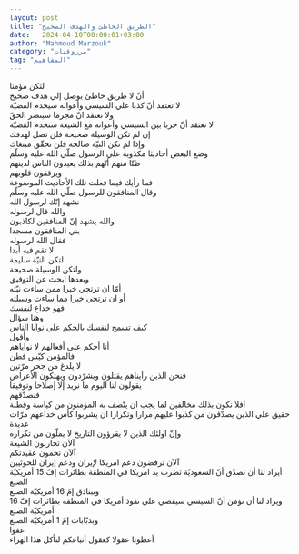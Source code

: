 ```yaml
---
layout: post
title: "الطريق الخاطئ والهدف الصحيح"
date:   2024-04-10T00:00:01+03:00
author: "Mahmoud Marzouk"
category: "مرزوقيات"
tag: "المفاهيم"
---
```



لتكن مؤمنا  
أنّ لا طريق خاطئ يوصل إلي هدف صحيح  
لا تعتقد أنّ كذبا علي السيسي وأعوانه سيخدم
القضيّة  
ولا تعتقد انّ مجرما سينصر الحقّ  
لا تعتقد أنّ حربا بين السيسي وأعوانه مع الشيعة ستخدم
القضيّة  
إن لم تكن الوسيلة صحيحة فلن تصل لهدفك  
وإذا لم تكن النيّة صالحة فلن تحقّق مبتغاك  
وضع البعض أحاديثا مكذوبة علي الرسول صلّي الله عليه
وسلّم  
ظنّا منهم أنّهم بذلك يعيدون الناس لدينهم  
ويرققون قلوبهم  
فما رأيك فيما فعلت تلك الأحاديث الموضوعة  
وقال المنافقون للرسول صلّي الله عليه وسلّم  
نشهد إنّك لرسول الله  
والله قال لرسوله  
والله يشهد إنّ المنافقين لكاذبون  
بني المنافقون مسجدا  
فقال الله لرسوله  
لا تقم فيه أبدا  
لتكن النيّة سليمة  
ولتكن الوسيلة صحيحة  
وبعدها ابحث عن التوفيق  
أمّا ان ترتجي خيرا ممن ساءت نيّته  
أو ان ترتجي خيرا مما ساءت وسيلته  
فهو خداع لنفسك  
وهنا سؤال  
كيف تسمح لنفسك بالحكم علي نوايا الناس  
وأقول  
أنا أحكم علي أفعالهم لا نواياهم  
فالمؤمن كيّس فطن  
لا يلدغ من جحر مرّتين  
فنحن الذين رأيناهم يقتلون ويشرّدون ويهتكون
الأعراض  
يقولون لنا اليوم ما نريد إلا إصلاحا وتوفيقا  
فنصدّقهم  
أفلا نكون بذلك مخالفين لما يجب ان يتّصف به المؤمنون من
كياسة وفطنة  
حقيق علي الذين يصدّقون من كذبوا عليهم مرارا وتكرارا ان
يشربوا كأس خداعهم مرّات عديدة  
وإنّ اولئك الذين لا يقرؤون التاريخ لا يملّون من
تكراره  
آلآن تحاربون الشيعة  
آلآن تحمون عقيدتكم  
آلآن ترفضون دعم امريكا لإيران ودعم إيران
للحوثيين  
أيراد لنا أن نصدّق أنّ السعوديّة تضرب يد امريكا في المنطقة
بطائرات إفّ 15 أمريكيّة الصنع  
وببنادق إمّ 16 أمريكيّة الصنع  
ويراد لنا أن نؤمن أنّ السيسي سيقضي علي نفوذ أمريكا في
المنطقة بطائرات إفّ 16 أمريكيّة الصنع  
وبدبّابات إمّ 1 أمريكيّة الصنع  
عفوا  
أعطونا عقولا كعقول أتباعكم لنأكل هذا الهراء

